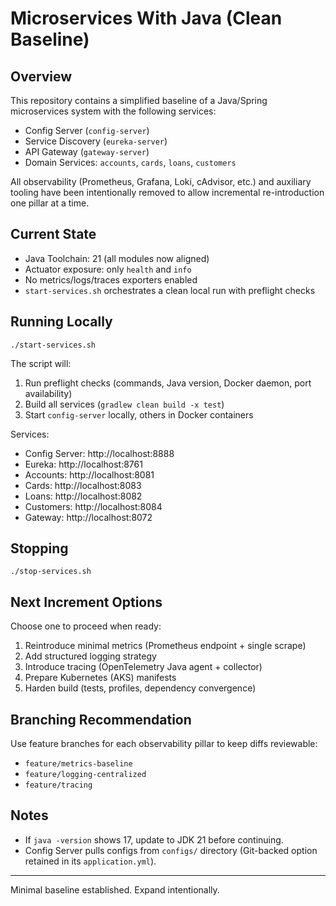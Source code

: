 # Microservices With Java (Clean Baseline)

## Overview
This repository contains a simplified baseline of a Java/Spring microservices system with the following services:

- Config Server (`config-server`)
- Service Discovery (`eureka-server`)
- API Gateway (`gateway-server`)
- Domain Services: `accounts`, `cards`, `loans`, `customers`

All observability (Prometheus, Grafana, Loki, cAdvisor, etc.) and auxiliary tooling have been intentionally removed to allow incremental re-introduction one pillar at a time.

## Current State
- Java Toolchain: 21 (all modules now aligned)
- Actuator exposure: only `health` and `info`
- No metrics/logs/traces exporters enabled
- `start-services.sh` orchestrates a clean local run with preflight checks

## Running Locally
```
./start-services.sh
```
The script will:
1. Run preflight checks (commands, Java version, Docker daemon, port availability)
2. Build all services (`gradlew clean build -x test`)
3. Start `config-server` locally, others in Docker containers

Services:
- Config Server: http://localhost:8888
- Eureka: http://localhost:8761
- Accounts: http://localhost:8081
- Cards: http://localhost:8083
- Loans: http://localhost:8082
- Customers: http://localhost:8084
- Gateway: http://localhost:8072

## Stopping
```
./stop-services.sh
```

## Next Increment Options
Choose one to proceed when ready:
1. Reintroduce minimal metrics (Prometheus endpoint + single scrape)
2. Add structured logging strategy
3. Introduce tracing (OpenTelemetry Java agent + collector)
4. Prepare Kubernetes (AKS) manifests
5. Harden build (tests, profiles, dependency convergence)

## Branching Recommendation
Use feature branches for each observability pillar to keep diffs reviewable:
- `feature/metrics-baseline`
- `feature/logging-centralized`
- `feature/tracing`

## Notes
- If `java -version` shows 17, update to JDK 21 before continuing.
- Config Server pulls configs from `configs/` directory (Git-backed option retained in its `application.yml`).

---
Minimal baseline established. Expand intentionally.
